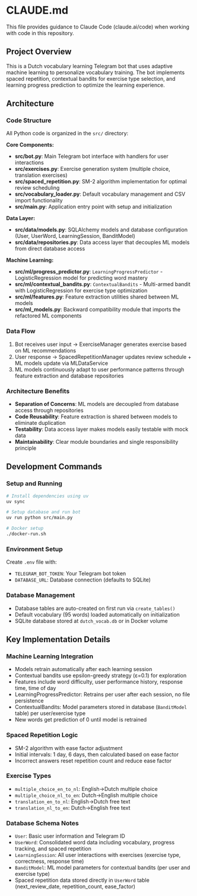 # CLAUDE.md

This file provides guidance to Claude Code (claude.ai/code) when working with code in this repository.

## Project Overview

This is a Dutch vocabulary learning Telegram bot that uses adaptive machine learning to personalize vocabulary training. The bot implements spaced repetition, contextual bandits for exercise type selection, and learning progress prediction to optimize the learning experience.

## Architecture

### Code Structure

All Python code is organized in the `src/` directory:

**Core Components:**
- **src/bot.py**: Main Telegram bot interface with handlers for user interactions
- **src/exercises.py**: Exercise generation system (multiple choice, translation exercises)  
- **src/spaced_repetition.py**: SM-2 algorithm implementation for optimal review scheduling
- **src/vocabulary_loader.py**: Default vocabulary management and CSV import functionality
- **src/main.py**: Application entry point with setup and initialization

**Data Layer:**
- **src/data/models.py**: SQLAlchemy models and database configuration (User, UserWord, LearningSession, BanditModel)
- **src/data/repositories.py**: Data access layer that decouples ML models from direct database access

**Machine Learning:**
- **src/ml/progress_predictor.py**: `LearningProgressPredictor` - LogisticRegression model for predicting word mastery
- **src/ml/contextual_bandits.py**: `ContextualBandits` - Multi-armed bandit with LogisticRegression for exercise type optimization  
- **src/ml/features.py**: Feature extraction utilities shared between ML models
- **src/ml_models.py**: Backward compatibility module that imports the refactored ML components

### Data Flow

1. Bot receives user input → ExerciseManager generates exercise based on ML recommendations  
2. User response → SpacedRepetitionManager updates review schedule + ML models update via MLDataService
3. ML models continuously adapt to user performance patterns through feature extraction and database repositories

### Architecture Benefits

- **Separation of Concerns**: ML models are decoupled from database access through repositories
- **Code Reusability**: Feature extraction is shared between models to eliminate duplication
- **Testability**: Data access layer makes models easily testable with mock data
- **Maintainability**: Clear module boundaries and single responsibility principle

## Development Commands

### Setup and Running
```bash
# Install dependencies using uv
uv sync

# Setup database and run bot
uv run python src/main.py

# Docker setup
./docker-run.sh
```

### Environment Setup
Create `.env` file with:
- `TELEGRAM_BOT_TOKEN`: Your Telegram bot token
- `DATABASE_URL`: Database connection (defaults to SQLite)

### Database Management
- Database tables are auto-created on first run via `create_tables()`
- Default vocabulary (95 words) loaded automatically on initialization
- SQLite database stored at `dutch_vocab.db` or in Docker volume

## Key Implementation Details

### Machine Learning Integration
- Models retrain automatically after each learning session
- Contextual bandits use epsilon-greedy strategy (ε=0.1) for exploration
- Features include word difficulty, user performance history, response time, time of day
- LearningProgressPredictor: Retrains per user after each session, no file persistence
- ContextualBandits: Model parameters stored in database (`BanditModel` table) per user/exercise type
- New words get prediction of 0 until model is retrained

### Spaced Repetition Logic
- SM-2 algorithm with ease factor adjustment
- Initial intervals: 1 day, 6 days, then calculated based on ease factor
- Incorrect answers reset repetition count and reduce ease factor

### Exercise Types
- `multiple_choice_en_to_nl`: English→Dutch multiple choice
- `multiple_choice_nl_to_en`: Dutch→English multiple choice  
- `translation_en_to_nl`: English→Dutch free text
- `translation_nl_to_en`: Dutch→English free text

### Database Schema Notes
- `User`: Basic user information and Telegram ID
- `UserWord`: Consolidated word data including vocabulary, progress tracking, and spaced repetition
- `LearningSession`: All user interactions with exercises (exercise type, correctness, response time)
- `BanditModel`: ML model parameters for contextual bandits (per user and exercise type)
- Spaced repetition data stored directly in `UserWord` table (next_review_date, repetition_count, ease_factor)